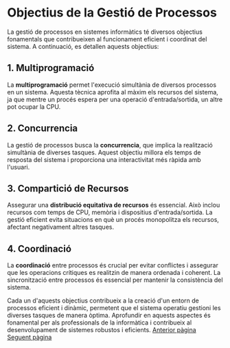 # Objectius de la Gestió de Processos
La gestió de processos en sistemes informàtics té diversos objectius fonamentals que contribueixen al funcionament eficient i coordinat del sistema. A continuació, es detallen aquests objectius:
## 1. Multiprogramació
La **multiprogramació** permet l'execució simultània de diversos processos en un sistema. Aquesta tècnica aprofita al màxim els recursos del sistema, ja que mentre un procés espera per una operació d'entrada/sortida, un altre pot ocupar la CPU.
## 2. Concurrencia
La gestió de processos busca la **concurrencia**, que implica la realització simultània de diverses tasques. Aquest objectiu millora els temps de resposta del sistema i proporciona una interactivitat més ràpida amb l'usuari.
## 3. Compartició de Recursos
Assegurar una **distribució equitativa de recursos** és essencial. Això inclou recursos com temps de CPU, memòria i dispositius d'entrada/sortida. La gestió eficient evita situacions en què un procés monopolitza els recursos, afectant negativament altres tasques.
## 4. Coordinació
La **coordinació** entre processos és crucial per evitar conflictes i assegurar que les operacions crítiques es realitzin de manera ordenada i coherent. La sincronització entre processos és essencial per mantenir la consistència del sistema.

Cada un d'aquests objectius contribueix a la creació d'un entorn de processos eficient i dinàmic, permetent que el sistema operatiu gestioni les diverses tasques de manera òptima. Aprofundir en aquests aspectes és fonamental per als professionals de la informàtica i contribueix al desenvolupament de sistemes robustos i eficients.
[Anterior pàgina](Introduccio.md)  
[Seguent pàgina](Components.md)